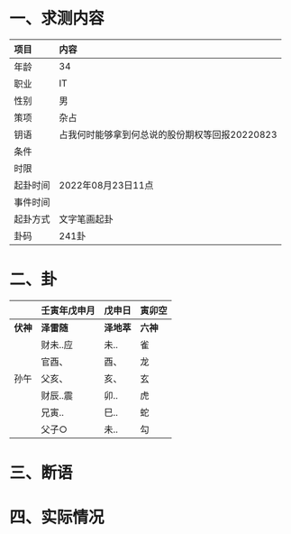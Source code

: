# 一、求测内容
|项目|内容|
|:-|:-|
|年龄|34|
|职业|IT|
|性别|男|
|策项|杂占|
|钥语|占我何时能够拿到何总说的股份期权等回报20220823|
|条件||
|时限||
|起卦时间|2022年08月23日11点|
|事件时间||
|起卦方式|文字笔画起卦|
|卦码|241卦|

# 二、卦
||壬寅年戊申月|戊申日|寅卯空|
|:-|:-|:-|:-|
|**伏神**|**泽雷随**|**泽地萃**|**六神**|
||财未..应|未..|雀|
||官酉、|酉、|龙|
|孙午|父亥、|亥、|玄|
||财辰..震|卯..|虎|
||兄寅..|巳..|蛇|
||父子○|未..|勾|


# 三、断语

# 四、实际情况